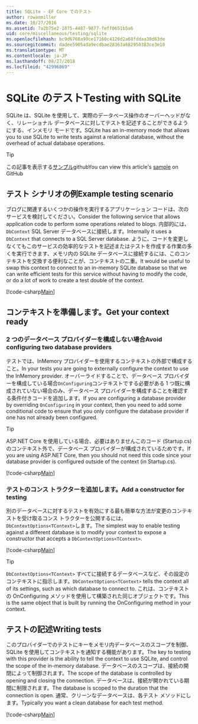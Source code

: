 ```yaml
---
title: SQLite - EF Core でのテスト
author: rowanmiller
ms.date: 10/27/2016
ms.assetid: 7a2b75e2-1875-4487-9877-feff0651b5a6
uid: core/miscellaneous/testing/sqlite
ms.openlocfilehash: bc9d6768a90ce17160c4126d2a68fddaa30d63de
ms.sourcegitcommit: dadee5905ada9ecdbae28363a682950383ce3e10
ms.translationtype: MT
ms.contentlocale: ja-JP
ms.lasthandoff: 08/27/2018
ms.locfileid: "42996869"
---
```

# <a name="testing-with-sqlite"></a><span data-ttu-id="92136-102">SQLite のテスト</span><span class="sxs-lookup"><span data-stu-id="92136-102">Testing with SQLite</span></span>

<span data-ttu-id="92136-103">SQLite は、SQLite を使用して、実際のデータベース操作のオーバーヘッドがなく、リレーショナル データベースに対してテストを記述することができるようにする、インメモリ モードです。</span><span class="sxs-lookup"><span data-stu-id="92136-103">SQLite has an in-memory mode that allows you to use SQLite to write tests against a relational database, without the overhead of actual database operations.</span></span>

> [!TIP]  
> <span data-ttu-id="92136-104">この記事を表示する[サンプル](https://github.com/aspnet/EntityFramework.Docs/tree/master/samples/core/Miscellaneous/Testing)github</span><span class="sxs-lookup"><span data-stu-id="92136-104">You can view this article's [sample](https://github.com/aspnet/EntityFramework.Docs/tree/master/samples/core/Miscellaneous/Testing) on GitHub</span></span>

## <a name="example-testing-scenario"></a><span data-ttu-id="92136-105">テスト シナリオの例</span><span class="sxs-lookup"><span data-stu-id="92136-105">Example testing scenario</span></span>

<span data-ttu-id="92136-106">ブログに関連するいくつかの操作を実行するアプリケーション コードは、次のサービスを検討してください。</span><span class="sxs-lookup"><span data-stu-id="92136-106">Consider the following service that allows application code to perform some operations related to blogs.</span></span> <span data-ttu-id="92136-107">内部的には、 `DbContext` SQL Server データベースに接続します。</span><span class="sxs-lookup"><span data-stu-id="92136-107">Internally it uses a `DbContext` that connects to a SQL Server database.</span></span> <span data-ttu-id="92136-108">ように、コードを変更しなくてもこのサービスの効率的なテストを記述またはテストを作成する作業の多くを実行できます、メモリ内の SQLite データベースに接続するには、このコンテキストを交換する便利なことが、コンテキストの二重。</span><span class="sxs-lookup"><span data-stu-id="92136-108">It would be useful to swap this context to connect to an in-memory SQLite database so that we can write efficient tests for this service without having to modify the code, or do a lot of work to create a test double of the context.</span></span>

[!code-csharp[Main](../../../../samples/core/Miscellaneous/Testing/BusinessLogic/BlogService.cs)]

## <a name="get-your-context-ready"></a><span data-ttu-id="92136-109">コンテキストを準備します。</span><span class="sxs-lookup"><span data-stu-id="92136-109">Get your context ready</span></span>

### <a name="avoid-configuring-two-database-providers"></a><span data-ttu-id="92136-110">2 つのデータベース プロバイダーを構成しない場合</span><span class="sxs-lookup"><span data-stu-id="92136-110">Avoid configuring two database providers</span></span>

<span data-ttu-id="92136-111">テストでは、InMemory プロバイダーを使用するコンテキストの外部で構成すること。</span><span class="sxs-lookup"><span data-stu-id="92136-111">In your tests you are going to externally configure the context to use the InMemory provider.</span></span> <span data-ttu-id="92136-112">オーバーライドすることで、データベース プロバイダーを構成している場合`OnConfiguring`コンテキストでする必要がある 1 つ既に構成されていない場合のみ、データベース プロバイダーを構成することを確認する条件付きコードを追加します。</span><span class="sxs-lookup"><span data-stu-id="92136-112">If you are configuring a database provider by overriding `OnConfiguring` in your context, then you need to add some conditional code to ensure that you only configure the database provider if one has not already been configured.</span></span>

> [!TIP]  
> <span data-ttu-id="92136-113">ASP.NET Core を使用している場合、必要はありませんこのコード (Startup.cs) のコンテキスト外で、データベース プロバイダーが構成されているためです。</span><span class="sxs-lookup"><span data-stu-id="92136-113">If you are using ASP.NET Core, then you should not need this code since your database provider is configured outside of the context (in Startup.cs).</span></span>

[!code-csharp[Main](../../../../samples/core/Miscellaneous/Testing/BusinessLogic/BloggingContext.cs#OnConfiguring)]

### <a name="add-a-constructor-for-testing"></a><span data-ttu-id="92136-114">テストのコンス トラクターを追加します。</span><span class="sxs-lookup"><span data-stu-id="92136-114">Add a constructor for testing</span></span>

<span data-ttu-id="92136-115">別のデータベースに対するテストを有効にする最も簡単な方法が変更のコンテキストを受け取るコンス トラクターを公開するには、`DbContextOptions<TContext>`します。</span><span class="sxs-lookup"><span data-stu-id="92136-115">The simplest way to enable testing against a different database is to modify your context to expose a constructor that accepts a `DbContextOptions<TContext>`.</span></span>

[!code-csharp[Main](../../../../samples/core/Miscellaneous/Testing/BusinessLogic/BloggingContext.cs#Constructors)]

> [!TIP]  
> <span data-ttu-id="92136-116">`DbContextOptions<TContext>` すべてに接続するデータベースなど、その設定のコンテキストに指示します。</span><span class="sxs-lookup"><span data-stu-id="92136-116">`DbContextOptions<TContext>` tells the context all of its settings, such as which database to connect to.</span></span> <span data-ttu-id="92136-117">これは、コンテキストの OnConfiguring メソッドを使用して構築された同じオブジェクトです。</span><span class="sxs-lookup"><span data-stu-id="92136-117">This is the same object that is built by running the OnConfiguring method in your context.</span></span>

## <a name="writing-tests"></a><span data-ttu-id="92136-118">テストの記述</span><span class="sxs-lookup"><span data-stu-id="92136-118">Writing tests</span></span>

<span data-ttu-id="92136-119">このプロバイダーでのテストにキーをメモリ内データベースのスコープを制御、SQLite を使用してコンテキストを通知する機能があります。</span><span class="sxs-lookup"><span data-stu-id="92136-119">The key to testing with this provider is the ability to tell the context to use SQLite, and control the scope of the in-memory database.</span></span> <span data-ttu-id="92136-120">データベースのスコープは、接続の開閉によって制御されます。</span><span class="sxs-lookup"><span data-stu-id="92136-120">The scope of the database is controlled by opening and closing the connection.</span></span> <span data-ttu-id="92136-121">データベースは、接続が開かれている期間に制限されます。</span><span class="sxs-lookup"><span data-stu-id="92136-121">The database is scoped to the duration that the connection is open.</span></span> <span data-ttu-id="92136-122">通常、クリーンなデータベースは、各テスト メソッドにします。</span><span class="sxs-lookup"><span data-stu-id="92136-122">Typically you want a clean database for each test method.</span></span>

[!code-csharp[Main](../../../../samples/core/Miscellaneous/Testing/TestProject/SQLite/BlogServiceTests.cs)]
